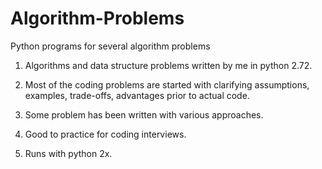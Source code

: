 # Algorithm-Problems
Python programs for several algorithm problems

1) Algorithms and data structure problems written by me in python 2.72.

2) Most of the coding problems are started with clarifying assumptions, examples, trade-offs, advantages prior to actual code. 

3) Some problem has been written with various approaches.

4) Good to practice for coding interviews.

5) Runs with python 2x.
